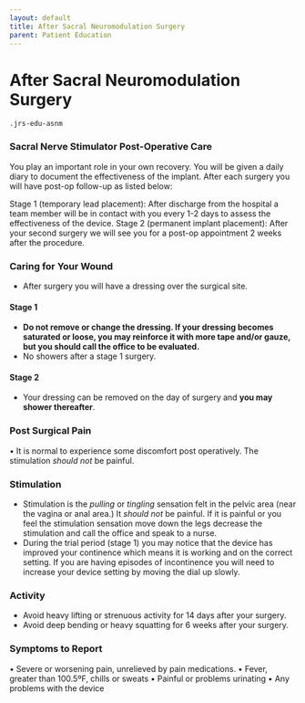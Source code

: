 ```yaml
---
layout: default
title: After Sacral Neuromodulation Surgery
parent: Patient Education
---
```


# After Sacral Neuromodulation Surgery

`.jrs-edu-asnm`

### Sacral Nerve Stimulator Post-Operative Care
You play an important role in your own recovery. You will be given a daily diary to document the effectiveness of the implant. After each surgery you will have post-op follow-up as listed below:

Stage 1 (temporary lead placement): After discharge from the hospital a team member will be in contact with you every 1-2 days to assess the effectiveness of the device.
Stage 2 (permanent implant placement): After your second surgery we will see you for a post-op appointment 2 weeks after the procedure.

### Caring for Your Wound

* After surgery you will have a dressing over the surgical site.

#### Stage 1

* **Do not remove or change the dressing. If your dressing becomes saturated or loose, you may reinforce it with more tape and/or gauze, but you should call the office to be evaluated.**
* No showers after a stage 1 surgery.

#### Stage 2

* Your dressing can be removed on the day of surgery and **you may shower thereafter**.

### Post Surgical Pain
• It is normal to experience some discomfort post operatively. The stimulation _should not_ be painful.

### Stimulation

* Stimulation is the _pulling_ or _tingling_ sensation felt in the pelvic area (near the vagina or anal area.) It _should not_ be painful. If it is painful or you feel the stimulation sensation move down the legs decrease the stimulation and call the office and speak to a nurse.
* During the trial period (stage 1) you may notice that the device has improved your continence which means it is working and on the correct setting. If you are having episodes of incontinence you will need to increase your device setting by moving the dial up slowly.

### Activity

* Avoid heavy lifting or strenuous activity for 14 days after your surgery.
* Avoid deep bending or heavy squatting for 6 weeks after your surgery.

### Symptoms to Report
• Severe or worsening pain, unrelieved by pain medications.
• Fever, greater than 100.5ºF, chills or sweats
• Painful or problems urinating
• Any problems with the device